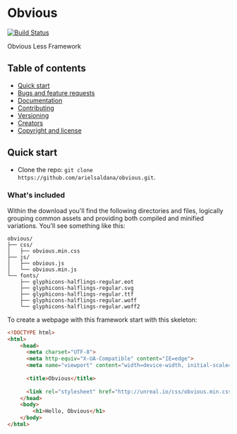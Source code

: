 # Obvious
[![Build Status](https://img.shields.io/travis/twbs/bootstrap/master.svg)](https://travis-ci.org/arielsaldana/obvious)

Obvious Less Framework

## Table of contents

- [Quick start](#quick-start)
- [Bugs and feature requests](#bugs-and-feature-requests)
- [Documentation](#documentation)
- [Contributing](#contributing)
- [Versioning](#versioning)
- [Creators](#creators)
- [Copyright and license](#copyright-and-license)

## Quick start

- Clone the repo: `git clone https://github.com/arielsaldana/obvious.git`.

### What's included

Within the download you'll find the following directories and files, logically grouping common assets and providing both compiled and minified variations. You'll see something like this:

```
obvious/
├── css/
│   ├── obvious.min.css
├── js/
│   ├── obvious.js
│   └── obvious.min.js
└── fonts/
    ├── glyphicons-halflings-regular.eot
    ├── glyphicons-halflings-regular.svg
    ├── glyphicons-halflings-regular.ttf
    ├── glyphicons-halflings-regular.woff
    └── glyphicons-halflings-regular.woff2
```

To create a webpage with this framework start with this skeleton:

```HTML
<!DOCTYPE html>
<html>
    <head>
      <meta charset="UTF-8">
      <meta http-equiv="X-UA-Compatible" content="IE=edge">
      <meta name="viewport" content="width=device-width, initial-scale=1, user-scalable=no">
      
      <title>Obvious</title>
      
      <link rel="stylesheet" href="http://unreal.io/css/obvious.min.css">
    </head>
    <body>
        <h1>Hello, Obvious</h1>
    </body>
</html>
```
